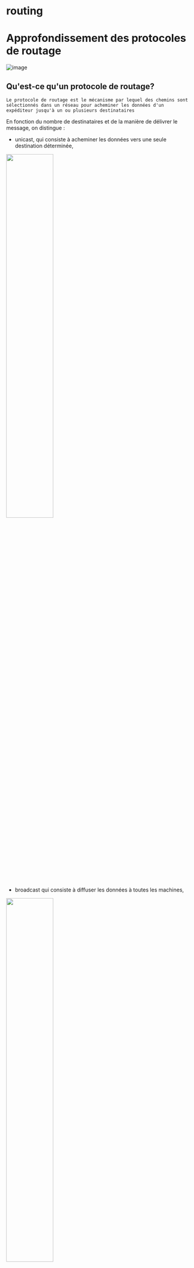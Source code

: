 # routing

# Approfondissement des protocoles de routage
![image](https://user-images.githubusercontent.com/83721477/166416048-00d682e9-a067-48c5-989b-576b7855d5d8.png)

## Qu'est-ce qu'un protocole de routage?
```
Le protocole de routage est le mécanisme par lequel des chemins sont sélectionnés dans un réseau pour acheminer les données d'un
expéditeur jusqu'à un ou plusieurs destinataires
```

En fonction du nombre de destinataires et de la manière de délivrer le message, on distingue :
* unicast, qui consiste à acheminer les données vers une seule destination déterminée,
<img src="https://user-images.githubusercontent.com/83721477/166416539-81c06acf-455c-47b8-bd61-a9e780bda4a4.png" width=50% height=50%>

* broadcast qui consiste à diffuser les données à toutes les machines,
<img src="https://user-images.githubusercontent.com/83721477/166416582-137d9fe4-06b2-41f1-aef3-fed3393888e6.png" width=50% height=50%>

* multicast qui consiste à délivrer le message à l'ensemble des machines manifestant un intérêt pour un groupe,
<img src="https://user-images.githubusercontent.com/83721477/166416598-75fde3bb-4154-4d97-8a44-2028dc07c8a5.png" width=50% height=50%>

* anycast qui consiste à délivrer les données à n'importe quel membre d'un groupe, mais généralement le plus proche, au sein du réseau.
<img src="https://user-images.githubusercontent.com/83721477/166416623-5fb5ecf0-5133-4d81-b33c-5571cab39155.png" width=50% height=50%>


## Protocoles de routage à état de lien
Vecteur de distance: Les routeurs permettent de choisir le chemin que les données vont emprunter pour arriver jusqu’à la destination.

Ce sont des équipements qui ont plusieurs cartes réseau, dont chacune est reliée à un réseau différent.
## Protocoles de routage à vecteur de distance
![image](https://user-images.githubusercontent.com/83721477/166242283-596a4756-9b32-42ec-b034-8a8838ef1cca.png)
![image](https://user-images.githubusercontent.com/83721477/166243346-d4a9c947-5cad-4922-a1d0-1d5a156be1f4.png)
![image](https://user-images.githubusercontent.com/83721477/166244056-2b7dd423-2815-4b56-9326-8d46bd2d01ec.png)
![image](https://user-images.githubusercontent.com/83721477/166244476-308d920a-1be6-4751-858c-681282e9b3d4.png)

![image](https://user-images.githubusercontent.com/83721477/166249510-229a94a1-c2b9-4cd9-9b3a-508fc4f710cf.png)
![image](https://user-images.githubusercontent.com/83721477/166253024-7ea7cf8a-9f4f-424a-ab12-547f9498c97e.png)
![image](https://user-images.githubusercontent.com/83721477/166261568-6d6be8af-0e72-46a3-98fe-8bf61eb90683.png)
